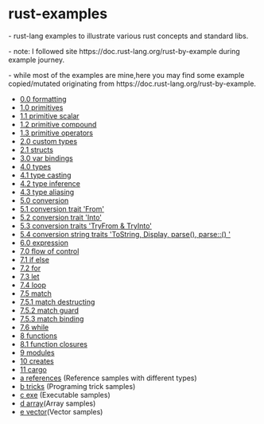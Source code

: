 # rust-examples

<p>- rust-lang examples to illustrate various rust concepts and standard libs.</p>
<p>- note: I followed site https://doc.rust-lang.org/rust-by-example during example journey.</p>
<p>- while most of the examples are mine,here you may find some example copied/mutated originating from https://doc.rust-lang.org/rust-by-example. </p>

- [0.0 formatting](/src/fmt)
- [1.0 primitives](/src/primitives)
- [1.1 primitive scalar](/src/primitives/scalar)
- [1.2 primitive compound](/src/primitives/compound)
- [1.3 primitive operators](/src/primitives/ops)
- [2.0 custom types](/src/custom_types)
- [2.1 structs](/src/structs)
- [3.0 var bindings](/src/var_bindings)
- [4.0 types](/src/types)
- [4.1 type casting](/src/types/casting)
- [4.2 type inference](/src/types/inference)
- [4.3 type aliasing](/src/types/aliasing)
- [5.0 conversion](/src/conversion)
- [5.1 conversion trait 'From'](/src/conversion/from)
- [5.2 conversion trait 'Into'](/src/conversion/into)
- [5.3 conversion traits 'TryFrom & TryInto'](/src/conversion/try)
- [5.4 conversion string traits 'ToString, Display, parse(), parse::<Type>() '](/src/conversion/try)
- [6.0 expression](/src/expression)
- [7.0 flow of control](/src/flow)
- [7.1 if else](/src/flow/if_else)
- [7.2 for ](/src/flow/for)
- [7.3 let ](/src/flow/let)
- [7.4 loop ](/src/flow/loop)
- [7.5 match ](/src/flow/match)
- [7.5.1 match destructing ](/src/flow/match/destructing)
- [7.5.2 match guard ](/src/flow/match/guard)
- [7.5.3 match binding ](/src/flow/match/binding)
- [7.6 while ](/src/flow/while)
- [8 functions](/src/functions)
- [8.1 function closures](/src/functions/closure)
- [9 modules](/src/modules)
- [10 creates](/src/crates)
- [11 cargo](/src/cargo)
- [a references](/src/references) (Reference samples with different types)
- [b tricks](/src/tricks) (Programing trick samples)
- [c exe](/src/exe) (Executable samples)
- [d array](/src/array)(Array samples)
- [e vector](/src/vector)(Vector samples)

